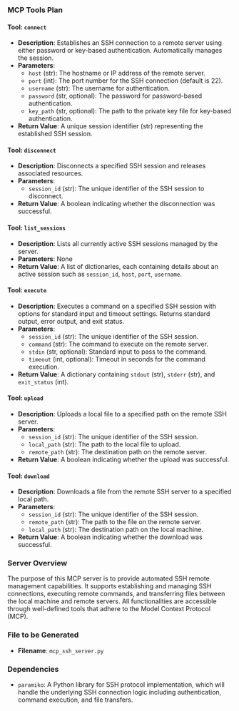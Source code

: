 ### MCP Tools Plan

#### Tool: `connect`
- **Description**: Establishes an SSH connection to a remote server using either password or key-based authentication. Automatically manages the session.
- **Parameters**:
  - `host` (str): The hostname or IP address of the remote server.
  - `port` (int): The port number for the SSH connection (default is 22).
  - `username` (str): The username for authentication.
  - `password` (str, optional): The password for password-based authentication.
  - `key_path` (str, optional): The path to the private key file for key-based authentication.
- **Return Value**: A unique session identifier (str) representing the established SSH session.

#### Tool: `disconnect`
- **Description**: Disconnects a specified SSH session and releases associated resources.
- **Parameters**:
  - `session_id` (str): The unique identifier of the SSH session to disconnect.
- **Return Value**: A boolean indicating whether the disconnection was successful.

#### Tool: `list_sessions`
- **Description**: Lists all currently active SSH sessions managed by the server.
- **Parameters**: None
- **Return Value**: A list of dictionaries, each containing details about an active session such as `session_id`, `host`, `port`, `username`.

#### Tool: `execute`
- **Description**: Executes a command on a specified SSH session with options for standard input and timeout settings. Returns standard output, error output, and exit status.
- **Parameters**:
  - `session_id` (str): The unique identifier of the SSH session.
  - `command` (str): The command to execute on the remote server.
  - `stdin` (str, optional): Standard input to pass to the command.
  - `timeout` (int, optional): Timeout in seconds for the command execution.
- **Return Value**: A dictionary containing `stdout` (str), `stderr` (str), and `exit_status` (int).

#### Tool: `upload`
- **Description**: Uploads a local file to a specified path on the remote SSH server.
- **Parameters**:
  - `session_id` (str): The unique identifier of the SSH session.
  - `local_path` (str): The path to the local file to upload.
  - `remote_path` (str): The destination path on the remote server.
- **Return Value**: A boolean indicating whether the upload was successful.

#### Tool: `download`
- **Description**: Downloads a file from the remote SSH server to a specified local path.
- **Parameters**:
  - `session_id` (str): The unique identifier of the SSH session.
  - `remote_path` (str): The path to the file on the remote server.
  - `local_path` (str): The destination path on the local machine.
- **Return Value**: A boolean indicating whether the download was successful.

### Server Overview
The purpose of this MCP server is to provide automated SSH remote management capabilities. It supports establishing and managing SSH connections, executing remote commands, and transferring files between the local machine and remote servers. All functionalities are accessible through well-defined tools that adhere to the Model Context Protocol (MCP).

### File to be Generated
- **Filename**: `mcp_ssh_server.py`

### Dependencies
- `paramiko`: A Python library for SSH protocol implementation, which will handle the underlying SSH connection logic including authentication, command execution, and file transfers.